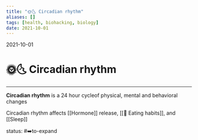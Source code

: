 ```yaml
---
title: "🌞🌜 Circadian rhythm"
aliases: []
tags: [health, biohacking, biology]
date: 2021-10-01
---
```

2021-10-01
# 🌞🌜 Circadian rhythm
___

**Circadian rhythm** is a 24 hour cycleof physical, mental and behavioral changes

Circadian rhythm affects [[Hormone]] release, [[🍞 Eating habits]],  and [[Sleep]]

status: #➡️to-expand 